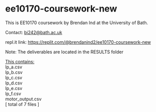 # ee10170-coursework-new

This is EE10170 coursework by Brendan Ind at the University of Bath.

Contact: [bi242@bath.ac.uk](mailto:bi242@bath.ac.uk)

repl.it link: https://replit.com/@brendanind2/ee10170-coursework-new

Note:
The deliverables are located in the RESULTS folder

<u>This contains: </u>  
lp_a.csv   
lp_b.csv   
lp_c.csv   
lp_d.csv   
lp_e.csv   
lp_f.csv   
motor_output.csv  
[ total of 7 files ]